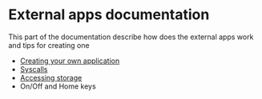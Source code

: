 # External apps documentation

This part of the documentation describe how does the external apps work and tips
for creating one

- [Creating your own application](creating-application.md)
- [Syscalls](syscalls.md)
- [Accessing storage](storage.md)
- On/Off and Home keys
